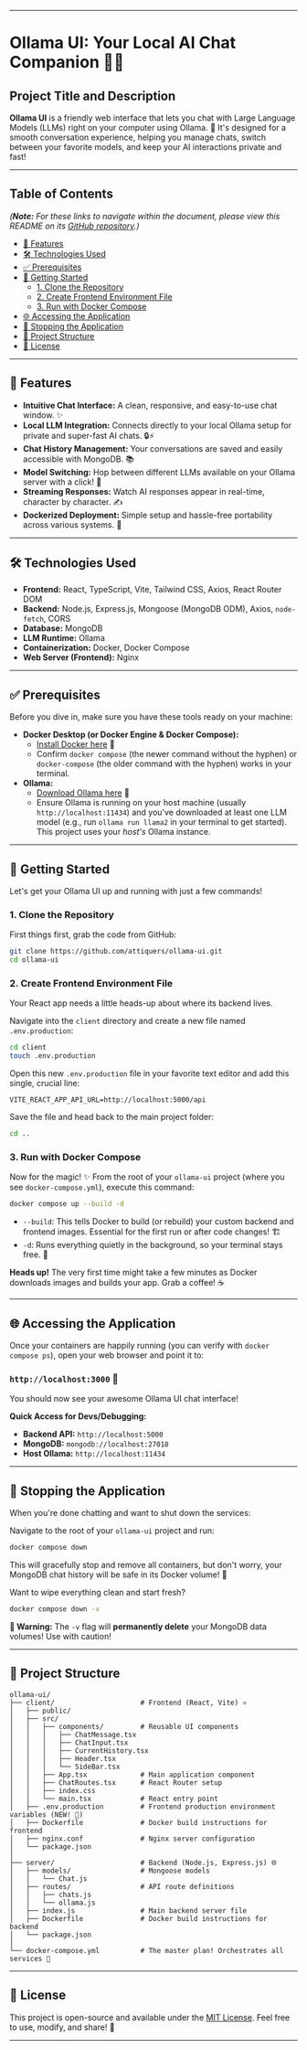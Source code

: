 
-----

# Ollama UI: Your Local AI Chat Companion 🤖💬

## Project Title and Description

**Ollama UI** is a friendly web interface that lets you chat with Large Language Models (LLMs) right on your computer using Ollama. 🚀 It's designed for a smooth conversation experience, helping you manage chats, switch between your favorite models, and keep your AI interactions private and fast\!

-----

## Table of Contents

*(**Note:** For these links to navigate within the document, please view this README on its [GitHub repository](https://github.com/attiquers/ollama-ui).)*

* [🌟 Features](#features)
* [🛠️ Technologies Used](#technologies-used)
* [✅ Prerequisites](#prerequisites)
* [🚀 Getting Started](#getting-started)
    * [1. Clone the Repository](#1-clone-the-repository)
    * [2. Create Frontend Environment File](#2-create-frontend-environment-file)
    * [3. Run with Docker Compose](#3-run-with-docker-compose)
* [🌐 Accessing the Application](#accessing-the-application)
* [🛑 Stopping the Application](#stopping-the-application)
* [📂 Project Structure](#project-structure)
* [📜 License](#license)

-----

## 🌟 Features

  * **Intuitive Chat Interface:** A clean, responsive, and easy-to-use chat window. ✨
  * **Local LLM Integration:** Connects directly to your local Ollama setup for private and super-fast AI chats. 🔒⚡
  * **Chat History Management:** Your conversations are saved and easily accessible with MongoDB. 📚
  * **Model Switching:** Hop between different LLMs available on your Ollama server with a click\! 🔄
  * **Streaming Responses:** Watch AI responses appear in real-time, character by character. ✍️
  * **Dockerized Deployment:** Simple setup and hassle-free portability across various systems. 🐳

-----

## 🛠️ Technologies Used

  * **Frontend:** React, TypeScript, Vite, Tailwind CSS, Axios, React Router DOM
  * **Backend:** Node.js, Express.js, Mongoose (MongoDB ODM), Axios, `node-fetch`, CORS
  * **Database:** MongoDB
  * **LLM Runtime:** Ollama
  * **Containerization:** Docker, Docker Compose
  * **Web Server (Frontend):** Nginx

-----

## ✅ Prerequisites

Before you dive in, make sure you have these tools ready on your machine:

  * **Docker Desktop (or Docker Engine & Docker Compose):**
      * [Install Docker here](https://docs.docker.com/get-docker/) 🐳
      * Confirm `docker compose` (the newer command without the hyphen) or `docker-compose` (the older command with the hyphen) works in your terminal.
  * **Ollama:**
      * [Download Ollama here](https://ollama.com/download) 🧠
      * Ensure Ollama is running on your host machine (usually `http://localhost:11434`) and you've downloaded at least one LLM model (e.g., run `ollama run llama2` in your terminal to get started). This project uses your *host's* Ollama instance.

-----

## 🚀 Getting Started

Let's get your Ollama UI up and running with just a few commands\!

### 1\. Clone the Repository

First things first, grab the code from GitHub:

```bash
git clone https://github.com/attiquers/ollama-ui.git
cd ollama-ui
```

### 2\. Create Frontend Environment File

Your React app needs a little heads-up about where its backend lives.

Navigate into the `client` directory and create a new file named `.env.production`:

```bash
cd client
touch .env.production
```

Open this new `.env.production` file in your favorite text editor and add this single, crucial line:

```
VITE_REACT_APP_API_URL=http://localhost:5000/api
```

Save the file and head back to the main project folder:

```bash
cd ..
```

### 3\. Run with Docker Compose

Now for the magic\! ✨ From the root of your `ollama-ui` project (where you see `docker-compose.yml`), execute this command:

```bash
docker compose up --build -d
```

  * `--build`: This tells Docker to build (or rebuild) your custom backend and frontend images. Essential for the first run or after code changes\! 🏗️
  * `-d`: Runs everything quietly in the background, so your terminal stays free. 🤫

**Heads up\!** The very first time might take a few minutes as Docker downloads images and builds your app. Grab a coffee\! ☕

-----

## 🌐 Accessing the Application

Once your containers are happily running (you can verify with `docker compose ps`), open your web browser and point it to:

### **`http://localhost:3000`** 🎉

You should now see your awesome Ollama UI chat interface\!

**Quick Access for Devs/Debugging:**

  * **Backend API:** `http://localhost:5000`
  * **MongoDB:** `mongodb://localhost:27018`
  * **Host Ollama:** `http://localhost:11434`

-----

## 🛑 Stopping the Application

When you're done chatting and want to shut down the services:

Navigate to the root of your `ollama-ui` project and run:

```bash
docker compose down
```

This will gracefully stop and remove all containers, but don't worry, your MongoDB chat history will be safe in its Docker volume\! 💾

Want to wipe everything clean and start fresh?

```bash
docker compose down -v
```

**🚨 Warning:** The `-v` flag will **permanently delete** your MongoDB data volumes\! Use with caution\!

-----

## 📂 Project Structure

```
ollama-ui/
├── client/                     # Frontend (React, Vite) ⚛️
│   ├── public/
│   ├── src/
│   │   ├── components/         # Reusable UI components
│   │   │   ├── ChatMessage.tsx
│   │   │   ├── ChatInput.tsx
│   │   │   ├── CurrentHistory.tsx
│   │   │   ├── Header.tsx
│   │   │   └── SideBar.tsx
│   │   ├── App.tsx             # Main application component
│   │   ├── ChatRoutes.tsx      # React Router setup
│   │   ├── index.css
│   │   └── main.tsx            # React entry point
│   ├── .env.production         # Frontend production environment variables (NEW! 📄)
│   ├── Dockerfile              # Docker build instructions for frontend
│   ├── nginx.conf              # Nginx server configuration
│   └── package.json
│
├── server/                     # Backend (Node.js, Express.js) 🌐
│   ├── models/                 # Mongoose models
│   │   └── Chat.js
│   ├── routes/                 # API route definitions
│   │   ├── chats.js
│   │   └── ollama.js
│   ├── index.js                # Main backend server file
│   ├── Dockerfile              # Docker build instructions for backend
│   └── package.json
│
└── docker-compose.yml          # The master plan! Orchestrates all services 🚢
```

-----

## 📜 License

This project is open-source and available under the [MIT License](https://opensource.org/licenses/MIT). Feel free to use, modify, and share\! 🤝

-----